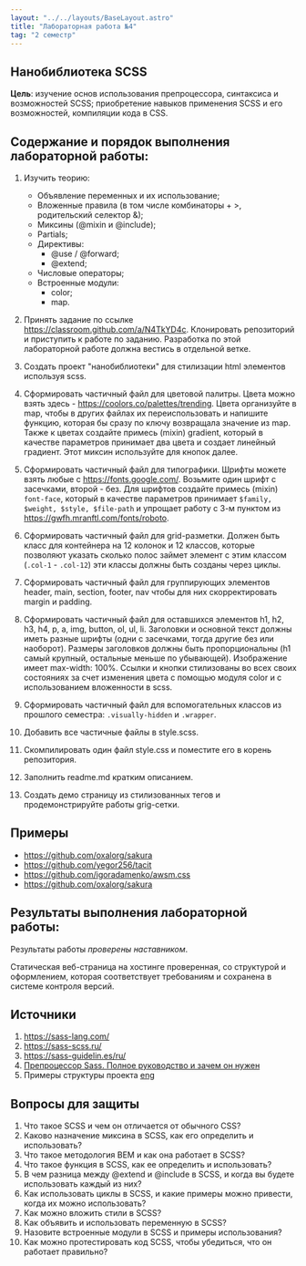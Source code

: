 ```yaml
---
layout: "../../layouts/BaseLayout.astro"
title: "Лабораторная работа №4"
tag: "2 семестр"
---
```


## Нанобиблиотека SCSS

**Цель**: изучение основ использования препроцессора, синтаксиса и возможностей SCSS; приобретение навыков применения SCSS и его возможностей, компиляции кода в CSS.

## Содержание и порядок выполнения лабораторной работы:

1. Изучить теорию:

   - Объявление переменных и их использование;
   - Вложенные правила (в том числе комбинаторы + >, родительский селектор &);
   - Миксины (@mixin и @include);
   - Partials;
   - Директивы:
     - @use / @forward;
     - @extend;
   - Числовые операторы;
   - Встроенные модули:
     - color;
     - map.

1. Принять задание по ссылке https://classroom.github.com/a/N4TkYD4c. Клонировать репозиторий и приступить к работе по заданию. Разработка по этой лабораторной работе должна вестись в отдельной ветке.
1. Создать проект "нанобиблиотеки" для стилизации html элементов используя scss.
1. Сформировать частичный файл для цветовой палитры. Цвета можно взять здесь - https://coolors.co/palettes/trending. Цвета организуйте в map, чтобы в других файлах их переиспользовать и напишите функцию, которая бы сразу по ключу возвращала значение из map. Также к цветах создайте примесь (mixin) gradient, который в качестве параметров принимает два цвета и создает линейный градиент. Этот миксин используйте для кнопок далее.
1. Сформировать частичный файл для типографики. Шрифты можете взять любые с https://fonts.google.com/. Возьмите один шрифт с засечками, второй - без. Для шрифтов создайте примесь (mixin) `font-face`, который в качестве параметров принимает `$family, $weight, $style, $file-path` и упрощает работу с 3-м пунктом из https://gwfh.mranftl.com/fonts/roboto.
1. Сформировать частичный файл для grid-разметки. Должен быть класс для контейнера на 12 колонок и 12 классов, которые позволяют указать сколько полос займет элемент с этим классом (`.col-1` - `.col-12`) эти классы должны быть созданы через циклы.
1. Сформировать частичный файл для группирующих элементов header, main, section, footer, nav чтобы для них скорректировать margin и padding.
1. Сформировать частичный файл для оставшихся элементов h1, h2, h3, h4, p, a, img, button, ol, ul, li. Заголовки и основной текст должны иметь разные шрифты (одни с засечками, тогда другие без или наоборот). Размеры заголовков должны быть пропорциональны (h1 самый крупный, остальные меньше по убывающей). Изображение имеет max-width: 100%. Ссылки и кнопки стилизованы во всех своих состояниях за счет изменения цвета с помощью модуля color и c использованием вложенности в scss.
1. Сформировать частичный файл для вспомогательных классов из прошлого семестра: `.visually-hidden` и `.wrapper`.
1. Добавить все частичные файлы в style.scss.
1. Скомпилировать один файл style.css и поместите его в корень репозитория.
1. Заполнить readme.md кратким описанием.
1. Создать демо страницу из стилизованных тегов и продемонстрируйте работы grig-сетки.

## Примеры

- https://github.com/oxalorg/sakura
- https://github.com/yegor256/tacit
- https://github.com/igoradamenko/awsm.css
- https://github.com/oxalorg/sakura

## Результаты выполнения лабораторной работы:

Результаты работы _проверены наставником_.

Статическая веб-страница на хостинге проверенная, со структурой и оформлением, которая соответствует требованиям и сохранена в системе контроля версий.

## Источники

1. https://sass-lang.com/
1. https://sass-scss.ru/
1. https://sass-guidelin.es/ru/
1. [Препроцессор Sass. Полное руководство и зачем он нужен](https://medium.com/@stasonmars/%D0%BF%D1%80%D0%B5%D0%BF%D1%80%D0%BE%D1%86%D0%B5%D1%81%D1%81%D0%BE%D1%80-sass-%D0%BF%D0%BE%D0%BB%D0%BD%D0%BE%D0%B5-%D1%80%D1%83%D0%BA%D0%BE%D0%B2%D0%BE%D0%B4%D1%81%D1%82%D0%B2%D0%BE-%D0%B8-%D0%B7%D0%B0%D1%87%D0%B5%D0%BC-%D0%BE%D0%BD-%D0%BD%D1%83%D0%B6%D0%B5%D0%BD-20fb638e29e3)
1. Примеры структуры проекта [eng](https://itnext.io/structuring-your-sass-projects-c8d41fa55ed4)

## Вопросы для защиты

1. Что такое SCSS и чем он отличается от обычного CSS?
1. Каково назначение миксина в SCSS, как его определить и использовать?
1. Что такое методология BEM и как она работает в SCSS?
1. Что такое функция в SCSS, как ее определить и использовать?
1. В чем разница между @extend и @include в SCSS, и когда вы будете использовать каждый из них?
1. Как использовать циклы в SCSS, и какие примеры можно привести, когда их можно использовать?
1. Как можно вложить стили в SCSS?
1. Как объявить и использовать переменную в SCSS?
1. Назовите встроенные модули в SCSS и примеры использования?
1. Как можно протестировать код SCSS, чтобы убедиться, что он работает правильно?
